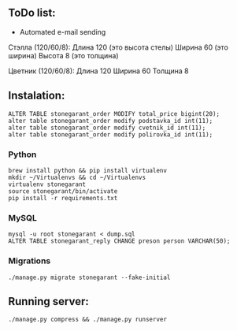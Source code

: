 ## ToDo list:

* Automated e-mail sending

Стэлла (120/60/8):
Длина 120 (это высота стелы)
Ширина 60 (это ширина)
Высота 8 (это толщина)

Цветник (120/60/8):
Длина 120
Ширина 60
Толщина 8

## Instalation:
    ALTER TABLE stonegarant_order MODIFY total_price bigint(20);
    alter table stonegarant_order modify podstavka_id int(11);
    alter table stonegarant_order modify cvetnik_id int(11);
    alter table stonegarant_order modify polirovka_id int(11);

### Python
	
    brew install python && pip install virtualenv
    mkdir ~/Virtualenvs && cd ~/Virtualenvs
    virtualenv stonegarant
    source stonegarant/bin/activate
    pip install -r requirements.txt

### MySQL
    
	mysql -u root stonegarant < dump.sql
	ALTER TABLE stonegarant_reply CHANGE preson person VARCHAR(50);

### Migrations

    ./manage.py migrate stonegarant --fake-initial


## Running server:

	./manage.py compress && ./manage.py runserver
